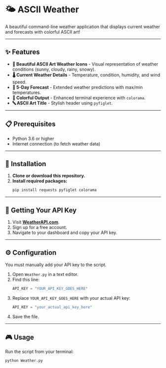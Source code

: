 # 🌤️ ASCII Weather

A beautiful command-line weather application that displays current weather and forecasts with colorful ASCII art!

---
## ✨ Features
-   **🎨 Beautiful ASCII Art Weather Icons** - Visual representation of weather conditions (sunny, cloudy, rainy, snowy).
-   **🌡️ Current Weather Details** - Temperature, condition, humidity, and wind speed.
-   **📅 5-Day Forecast** - Extended weather predictions with max/min temperatures.
-   **🎨 Colorful Output** - Enhanced terminal experience with `colorama`.
-   **🔤 ASCII Art Title** - Stylish header using `pyfiglet`.

---
## 📋 Prerequisites
-   Python 3.6 or higher
-   Internet connection (to fetch weather data)

---
## 🚀 Installation

1.  **Clone or download this repository.**
2.  **Install required packages:**
    ```bash
    pip install requests pyfiglet colorama
    ```

---
## 🔑 Getting Your API Key

1.  Visit **[WeatherAPI.com](https://www.weatherapi.com/)**.
2.  Sign up for a free account.
3.  Navigate to your dashboard and copy your API key.

---
## ⚙️ Configuration
You must manually add your API key to the script.

1.  Open `Weather.py` in a text editor.
2.  Find this line:
    ```python
    API_KEY = "YOUR_API_KEY_GOES_HERE"
    ```
3.  Replace `YOUR_API_KEY_GOES_HERE` with your actual API key:
    ```python
    API_KEY = "your_actual_api_key_here"
    ```
4.  Save the file.

---
## 🎮 Usage
Run the script from your terminal:
```bash
python Weather.py